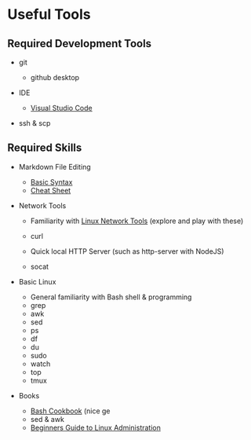 # Useful Tools

## Required Development Tools

* git
    * github desktop

* IDE
    * [Visual Studio Code](https://code.visualstudio.com/)

* ssh & scp

## Required Skills
    
* Markdown File Editing
    * [Basic Syntax](https://www.markdownguide.org/basic-syntax)
    * [Cheat Sheet](https://www.markdownguide.org/cheat-sheet/)


* Network Tools
    * Familiarity with [Linux Network Tools](linuxNetworkTools.md)
         (explore and play with these)
    
    * curl

    * Quick local HTTP Server (such as http-server with NodeJS)

    * socat

* Basic Linux
    * General familiarity with Bash shell & programming
    * grep
    * awk
    * sed
    * ps
    * df
    * du
    * sudo
    * watch
    * top
    * tmux
 
* Books    
    * [Bash Cookbook](http://linux.iingen.unam.mx/Documentacion/Shell-Bash/Bash%20Cookbook~tqw~_darksiderg.pdf) (nice ge
    * sed & awk
    * [Beginners Guide to Linux Administration](http://linux.iingen.unam.mx/Documentacion/Shell-Bash/Linux%20Administration%205th%20Ed~tqw~_darksiderg.pdf)


    

